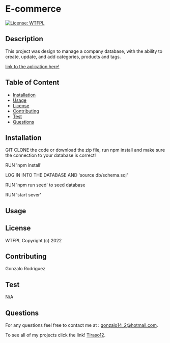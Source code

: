# E-commerce

    
[![License: WTFPL](https://img.shields.io/badge/License-WTFPL-brightgreen.svg)](http://www.wtfpl.net/about/)
 

## Description
    
This project was design to manage a company database, with the ability to create, update, and add  categories, products and tags.

[link to the aplication here!](https://www.youtube.com/watch?v=vwIiLkHHmec)
 
## Table of Content
- [Installation](#installation)
- [Usage](#usage)
- [License](#license)
- [Contributing](#contributing)
- [Test](#test)
- [Questions](#questions)
 
## Installation
GIT CLONE the code or download the zip file, run npm install and make sure the connection to your database is correct!

RUN 'npm install'

LOG IN INTO  THE DATABASE AND  'source db/schema.sql'

RUN 'npm run seed' to seed database

RUN 'start sever'
 
## Usage
    


## License

WTFPL Copyright (c) 2022
   
## Contributing

Gonzalo Rodriguez
  
## Test

N/A
    
## Questions

For any questions feel free to contact me at : [gonzalo14_2@hotmail.com](mailto:gonzalo14_2@hotmail.com).

To see all of my projects click the link! [Tiraso12](http://github.com/Tiraso12).
    
